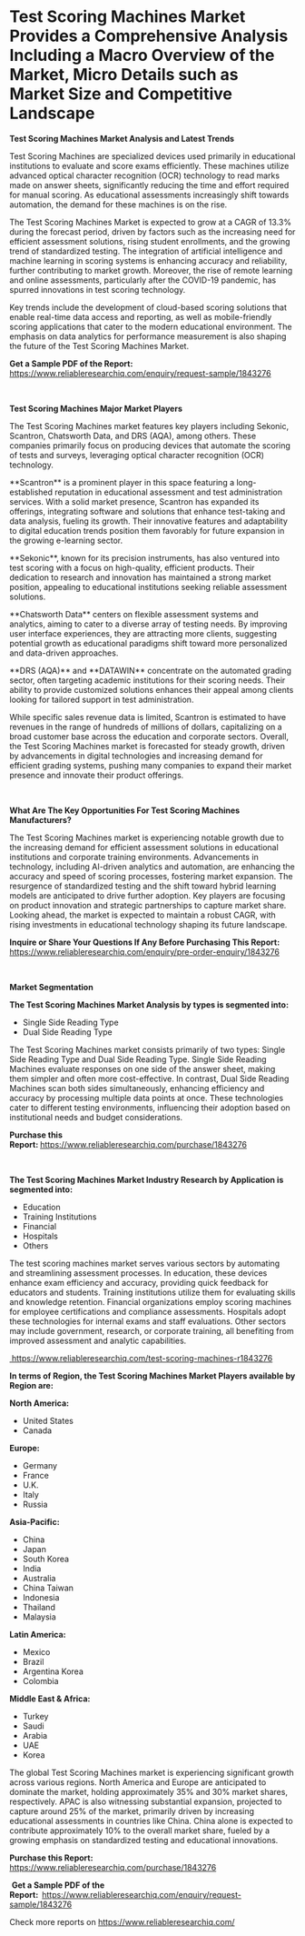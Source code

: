 <p><h1>Test Scoring Machines Market Provides a Comprehensive Analysis Including a Macro Overview of the Market, Micro Details such as Market Size and Competitive Landscape</h1></p><p><strong>Test Scoring Machines Market Analysis and Latest Trends</strong></p>
<p><p>Test Scoring Machines are specialized devices used primarily in educational institutions to evaluate and score exams efficiently. These machines utilize advanced optical character recognition (OCR) technology to read marks made on answer sheets, significantly reducing the time and effort required for manual scoring. As educational assessments increasingly shift towards automation, the demand for these machines is on the rise.</p><p>The Test Scoring Machines Market is expected to grow at a CAGR of 13.3% during the forecast period, driven by factors such as the increasing need for efficient assessment solutions, rising student enrollments, and the growing trend of standardized testing. The integration of artificial intelligence and machine learning in scoring systems is enhancing accuracy and reliability, further contributing to market growth. Moreover, the rise of remote learning and online assessments, particularly after the COVID-19 pandemic, has spurred innovations in test scoring technology. </p><p>Key trends include the development of cloud-based scoring solutions that enable real-time data access and reporting, as well as mobile-friendly scoring applications that cater to the modern educational environment. The emphasis on data analytics for performance measurement is also shaping the future of the Test Scoring Machines Market.</p></p>
<p><strong>Get a Sample PDF of the Report:&nbsp;</strong> <a href="https://www.reliableresearchiq.com/enquiry/request-sample/1843276?utm_campaign=2640&utm_medium=2&utm_source=Github&utm_content=ia&utm_term=22022025&utm_id=test-scoring-machines">https://www.reliableresearchiq.com/enquiry/request-sample/1843276</a></p>
<p>&nbsp;</p>
<p><strong>Test Scoring Machines Major Market Players</strong></p>
<p><p>The Test Scoring Machines market features key players including Sekonic, Scantron, Chatsworth Data, and DRS (AQA), among others. These companies primarily focus on producing devices that automate the scoring of tests and surveys, leveraging optical character recognition (OCR) technology.</p><p>**Scantron** is a prominent player in this space featuring a long-established reputation in educational assessment and test administration services. With a solid market presence, Scantron has expanded its offerings, integrating software and solutions that enhance test-taking and data analysis, fueling its growth. Their innovative features and adaptability to digital education trends position them favorably for future expansion in the growing e-learning sector.</p><p>**Sekonic**, known for its precision instruments, has also ventured into test scoring with a focus on high-quality, efficient products. Their dedication to research and innovation has maintained a strong market position, appealing to educational institutions seeking reliable assessment solutions.</p><p>**Chatsworth Data** centers on flexible assessment systems and analytics, aiming to cater to a diverse array of testing needs. By improving user interface experiences, they are attracting more clients, suggesting potential growth as educational paradigms shift toward more personalized and data-driven approaches.</p><p>**DRS (AQA)** and **DATAWIN** concentrate on the automated grading sector, often targeting academic institutions for their scoring needs. Their ability to provide customized solutions enhances their appeal among clients looking for tailored support in test administration.</p><p>While specific sales revenue data is limited, Scantron is estimated to have revenues in the range of hundreds of millions of dollars, capitalizing on a broad customer base across the education and corporate sectors. Overall, the Test Scoring Machines market is forecasted for steady growth, driven by advancements in digital technologies and increasing demand for efficient grading systems, pushing many companies to expand their market presence and innovate their product offerings.</p></p>
<p>&nbsp;</p>
<p><strong>What Are The Key Opportunities For Test Scoring Machines Manufacturers?</strong></p>
<p><p>The Test Scoring Machines market is experiencing notable growth due to the increasing demand for efficient assessment solutions in educational institutions and corporate training environments. Advancements in technology, including AI-driven analytics and automation, are enhancing the accuracy and speed of scoring processes, fostering market expansion. The resurgence of standardized testing and the shift toward hybrid learning models are anticipated to drive further adoption. Key players are focusing on product innovation and strategic partnerships to capture market share. Looking ahead, the market is expected to maintain a robust CAGR, with rising investments in educational technology shaping its future landscape.</p></p>
<p><strong>Inquire or Share Your Questions If Any Before Purchasing This Report:</strong> <a href="https://www.reliableresearchiq.com/enquiry/pre-order-enquiry/1843276?utm_campaign=2640&utm_medium=2&utm_source=Github&utm_content=ia&utm_term=22022025&utm_id=test-scoring-machines">https://www.reliableresearchiq.com/enquiry/pre-order-enquiry/1843276</a></p>
<p>&nbsp;</p>
<p><strong>Market Segmentation</strong></p>
<p><strong>The Test Scoring Machines Market Analysis by types is segmented into:</strong></p>
<p><ul><li>Single Side Reading Type</li><li>Dual Side Reading Type</li></ul></p>
<p><p>The Test Scoring Machines market consists primarily of two types: Single Side Reading Type and Dual Side Reading Type. Single Side Reading Machines evaluate responses on one side of the answer sheet, making them simpler and often more cost-effective. In contrast, Dual Side Reading Machines scan both sides simultaneously, enhancing efficiency and accuracy by processing multiple data points at once. These technologies cater to different testing environments, influencing their adoption based on institutional needs and budget considerations.</p></p>
<p><strong>Purchase this Report:&nbsp;</strong><a href="https://www.reliableresearchiq.com/purchase/1843276?utm_campaign=2640&utm_medium=2&utm_source=Github&utm_content=ia&utm_term=22022025&utm_id=test-scoring-machines">https://www.reliableresearchiq.com/purchase/1843276</a></p>
<p>&nbsp;</p>
<p><strong>The Test Scoring Machines Market Industry Research by Application is segmented into:</strong></p>
<p><ul><li>Education</li><li>Training Institutions</li><li>Financial</li><li>Hospitals</li><li>Others</li></ul></p>
<p><p>The test scoring machines market serves various sectors by automating and streamlining assessment processes. In education, these devices enhance exam efficiency and accuracy, providing quick feedback for educators and students. Training institutions utilize them for evaluating skills and knowledge retention. Financial organizations employ scoring machines for employee certifications and compliance assessments. Hospitals adopt these technologies for internal exams and staff evaluations. Other sectors may include government, research, or corporate training, all benefiting from improved assessment and analytic capabilities.</p></p>
<p><a href="https://www.reliableresearchiq.com/test-scoring-machines-r1843276?utm_campaign=2640&utm_medium=2&utm_source=Github&utm_content=ia&utm_term=22022025&utm_id=test-scoring-machines">&nbsp;https://www.reliableresearchiq.com/test-scoring-machines-r1843276</a></p>
<p><strong>In terms of Region, the Test Scoring Machines Market Players available by Region are:</strong></p>
<p>
    <p> <strong> North America: </strong>
        <ul>
            <li>United States</li>
            <li>Canada</li>
        </ul>
        </p> 
    <p> <strong> Europe: </strong>
        <ul>
            <li>Germany</li>
            <li>France</li>
            <li>U.K.</li>
            <li>Italy</li>
            <li>Russia</li>
        </ul>
        </p> 
    <p> <strong> Asia-Pacific: </strong>
        <ul>
            <li>China</li>
            <li>Japan</li>
            <li>South Korea</li>
            <li>India</li>
            <li>Australia</li>
            <li>China Taiwan</li>
            <li>Indonesia</li>
            <li>Thailand</li>
            <li>Malaysia</li>
        </ul>
        </p> 
    <p> <strong> Latin America: </strong>
        <ul>
            <li>Mexico</li>
            <li>Brazil</li>
            <li>Argentina Korea</li>
            <li>Colombia</li>
        </ul>
        </p> 
    <p> <strong> Middle East & Africa: </strong>
        <ul>
            <li>Turkey</li>
            <li>Saudi</li>
            <li>Arabia</li>
            <li>UAE</li>
            <li>Korea</li>
        </ul>
    </p>
    </p>
<p><p>The global Test Scoring Machines market is experiencing significant growth across various regions. North America and Europe are anticipated to dominate the market, holding approximately 35% and 30% market shares, respectively. APAC is also witnessing substantial expansion, projected to capture around 25% of the market, primarily driven by increasing educational assessments in countries like China. China alone is expected to contribute approximately 10% to the overall market share, fueled by a growing emphasis on standardized testing and educational innovations.</p></p>
<p><strong>Purchase this Report: </strong><a href="https://www.reliableresearchiq.com/purchase/1843276?utm_campaign=2640&utm_medium=2&utm_source=Github&utm_content=ia&utm_term=22022025&utm_id=test-scoring-machines">https://www.reliableresearchiq.com/purchase/1843276</a></p>
<p>&nbsp;<strong>Get a Sample PDF of the Report:&nbsp;&nbsp;</strong><a href="https://www.reliableresearchiq.com/enquiry/request-sample/1843276?utm_campaign=2640&utm_medium=2&utm_source=Github&utm_content=ia&utm_term=22022025&utm_id=test-scoring-machines">https://www.reliableresearchiq.com/enquiry/request-sample/1843276</a></p>
<p><strong></strong></p>
<p>Check more reports on <a href="https://www.reliableresearchiq.com/?utm_campaign=2640&utm_medium=2&utm_source=Github&utm_content=ia&utm_term=22022025&utm_id=test-scoring-machines">https://www.reliableresearchiq.com/</a></p>